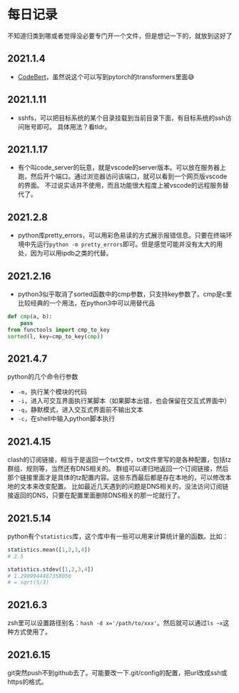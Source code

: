 # 每日记录

不知道归类到哪或者觉得没必要专门开一个文件，但是想记一下的，就放到这好了

## 2021.1.4

- [CodeBert](https://github.com/microsoft/CodeBERT)，虽然说这个可以写到pytorch的transformers里面😅

## 2021.1.11

- sshfs，可以把目标系统的某个目录挂载到当前目录下面，有目标系统的ssh访问账号即可。
具体用法？看tldr。

## 2021.1.17

- 有个叫code_server的玩意，就是vscode的server版本。可以放在服务器上跑，然后开个端口。通过浏览器访问该端口，就可以看到一个网页版vscode的界面。
不过说实话并不使用，而且功能很大程度上被vscode的远程服务替代了。

## 2021.2.8

- python库pretty_errors，可以用彩色易读的方式展示报错信息。只要在终端环境中先运行`python -m pretty_errors`即可。但是感觉可能并没有太大的用处，因为可以用ipdb之类的代替。

## 2021.2.16

- python3似乎取消了sorted函数中的cmp参数，只支持key参数了。cmp是c里比较经典的一个用法，在python3中可以用替代品
```python
def cmp(a, b):
    pass
from functools import cmp_to_key
sorted(l, key=cmp_to_key(cmp))
```

## 2021.4.7
python的几个命令行参数
- `-m`，执行某个模块的代码
- `-i`，进入可交互界面执行某脚本（如果脚本出错，也会保留在交互式界面中）
- `-q`，静默模式，进入交互式界面前不输出文本
- `-c`，在shell中输入python脚本执行

## 2021.4.15
clash的订阅链接，相当于是返回一个txt文件，txt文件里写的是各种配置，包括tz群组、规则等，当然还有DNS相关的。
群组可以递归地返回一个订阅链接，然后那个链接里面才是具体的tz配置内容。这些东西最后都是存在本地的，可以修改本地的文本来改变配置。
比如最近几天遇到的问题是DNS相关的，没法访问订阅链接返回的DNS，只要在配置里面删除DNS相关的那一坨就行了。

## 2021.5.14
python有个`statistics`库，这个库中有一些可以用来计算统计量的函数。比如：
```python
statistics.mean([1,2,3,4])
# 2.5

statistics.stdev([1,2,3,4])
# 1.2909944487358056
# = sqrt(5/3)
```

## 2021.6.3
zsh里可以设置路径别名：`hash -d x='/path/to/xxx'`。然后就可以通过`ls ~x`这种方式使用了。

## 2021.6.15
git突然push不到github去了。可能要改一下.git/config的配置，把url改成ssh或https的格式。

